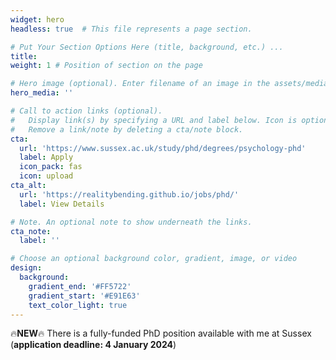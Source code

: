 ```yaml
---
widget: hero
headless: true  # This file represents a page section.

# Put Your Section Options Here (title, background, etc.) ...
title:
weight: 1 # Position of section on the page

# Hero image (optional). Enter filename of an image in the assets/media/ folder.
hero_media: ''

# Call to action links (optional).
#   Display link(s) by specifying a URL and label below. Icon is optional for `cta`.
#   Remove a link/note by deleting a cta/note block.
cta:
  url: 'https://www.sussex.ac.uk/study/phd/degrees/psychology-phd'
  label: Apply
  icon_pack: fas
  icon: upload
cta_alt:
  url: 'https://realitybending.github.io/jobs/phd/'
  label: View Details

# Note. An optional note to show underneath the links.
cta_note:
  label: ''

# Choose an optional background color, gradient, image, or video
design:
  background:
    gradient_end: '#FF5722'
    gradient_start: '#E91E63'
    text_color_light: true
---
```


🔥**NEW**🔥 There is a fully-funded PhD position available with me at Sussex (**application deadline: 4 January 2024**)